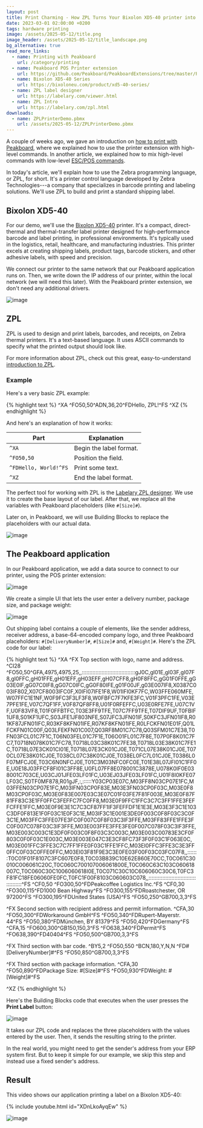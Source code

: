```yaml
---
layout: post
title: Print Charming - How ZPL Turns Your Bixolon XD5-40 printer into a Label Wizard
date: 2023-03-01 02:00:00 +0200
tags: hardware printing
image: /assets/2025-05-12/title.png
image_header: /assets/2025-05-12/title_landscape.png
bg_alternative: true
read_more_links:
  - name: Printing with Peakboard
    url: /category/printing
  - name: Peakboard POS Printer extension
    url: https://github.com/Peakboard/PeakboardExtensions/tree/master/POSPrinter
  - name: Bixolon XD5-40 Series
    url: https://bixoloneu.com/product/xd5-40-series/
  - name: ZPL label designer
    url: https://labelary.com/viewer.html
  - name: ZPL Intro
    url: https://labelary.com/zpl.html
downloads:
  - name: ZPLPrinterDemo.pbmx
    url: /assets/2025-05-12/ZPLPrinterDemo.pbmx
---
```

A couple of weeks ago, we gave an introduction on [how to print with Peakboard](/The-Art-of-Printing-Getting-started-with-label-printing-on-Seiko-SLP720RT.html), where we explained how to use the printer extension with high-level commands. In another article, we explained how to mix high-level commands with low-level [ESC/POS commands](/The-Art-of-Printing-Mastering-Bixolon-SRP-Q300-Series-label-printer-with-with-enhanced-ESCPOS-commands-and-tables.html).

In today's article, we'll explain how to use the Zebra programming language, or ZPL, for short. It's a printer control language developed by Zebra Technologies---a company that specializes in barcode printing and labeling solutions. We'll use ZPL to build and print a standard shipping label.

## Bixolon XD5-40

For our demo, we'll use the [Bixolon XD5-40](https://bixoloneu.com/product/xd5-40-series/) printer. It's a compact, direct-thermal and thermal-transfer label printer designed for high-performance barcode and label printing, in professional environments. It's typically used in the logistics, retail, healthcare, and manufacturing industries. This printer excels at creating shipping labels, product tags, barcode stickers, and other adhesive labels, with speed and precision.

We connect our printer to the same network that our Peakboard application runs on. Then, we write down the IP address of our printer, within the local network (we will need this later). With the Peakboard printer extension, we don't need any additional drivers.

![image](/assets/2025-05-12/010.png)

## ZPL

ZPL is used to design and print labels, barcodes, and receipts, on Zebra thermal printers. It's a text-based language. It uses ASCII commands to specify what the printed output should look like.

For more information about ZPL, check out this great, easy-to-understand [introduction to ZPL](https://labelary.com/zpl.html).

### Example

Here's a very basic ZPL example:

{% highlight text %}
^XA
^FO50,50^ADN,36,20^FDHello, ZPL!^FS
^XZ
{% endhighlight %}

And here's an explanation of how it works:

| Part                  | Explanation             |
| --------------------- | ----------------------- |
| `^XA`                 | Begin the label format. |
| `^FO50,50`            | Position the field.     |
| `^FDHello, World!^FS` | Print some text.        |
| `^XZ`                 | End the label format.   |

The perfect tool for working with ZPL is the [Labelary ZPL designer](https://labelary.com/viewer.html). We use it to create the base layout of our label. After that, we replace all the variables with Peakboard placeholders (like `#[Size]#`).

Later on, in Peakboard, we will use Building Blocks to replace the placeholders with our actual data.

![image](/assets/2025-05-12/020.png)

## The Peakboard application

In our Peakboard application, we add a data source to connect to our printer, using the POS printer extension:

![image](/assets/2025-05-12/030.png)

We create a simple UI that lets the user enter a delivery number, package size, and package weight:

![image](/assets/2025-05-12/040.png)

Out shipping label contains a couple of elements, like the sender address, receiver address, a base-64-encoded company logo, and three Peakboard placeholders: `#[DeliveryNumber]#`, `#[Size]#` and, `#[Weight]#`.
Here's the ZPL code for our label:

{% highlight text %}
^XA
^FX Top section with logo, name and address.
^CI28
^FO50,50^GFA,4975,4975,25,,:::::::::::::::::::::::::::::::::::gJ0C,gI01E,gI03F,gI07F8,gI0FFC,gH01FFE,gH01EFF,gH03EFF,gH07CFF8,gH0F8FFC,gG01F0FFE,gG03E0IF,gG07C0IF8,gG07C0IFC,gG0F80IFE,g01F00JF,g03E007IF8,X0387C003IF802,X07CF8003IFC0F,X0IFI07IFE1F8,W01IFI0KF7FC,W03FFE060MFE,W07FFC1E1NF,W0F9FC3F3LF3F8,W0FBFC7F7KFE3FC,V01F3PFC1FE,V03E7PFE1FE,V07C7QF1FF,V0F87QF8FF8,U01F0RFEFFC,U03E0RFE7FE,U07C1VF,U0F83VF8,T01F0FFBTFC,T03E3FF9TFE,T07C7FF9TFE,T07DIF9UF,T0FBIF1UF8,S01KF1UFC,S03JFE1JF803NFE,S07JFC3JFN01IF,S0KFC3JFN01IF8,R01KF87JFN01IFC,R03KF8KFN01IFE,R07KF8KFN01IFE,R0LFCKFN01E01F,Q01LFCKFN01C00F,Q03LFEKFN01C007,Q03RF8M01C7C78,Q03SFM01C7E38,T0FN03FCL01C7F1C,T06N03FEL01C7F1E,T06O01FL01C7F8E,T07P0F8K01C7FC7,T0718N078K01C7FC78,T0718L03C38K01C7FE38,T0718L03E38K01C7FE1C,T0718L07E3CK01CI01E,T0718L07E3CK01CJ0E,T071CL07E38K01CJ0E,T070CL07E38K01CJ0E,T038CL07C38K01CJ0E,T038EL0FC7L01CJ0E,T0386L0F07MFCJ0E,T03C6N0NFCJ0E,T01C3M03NFC0FC0E,T01E38L07JFI01C1FF0E,U0E18J03FFCF8FI01C3FF8E,U0FL07FF8E078001C3878E,U078K0IF0E038001C703CE,U03CJ01JFE03LF01FC,U03EJ03JFE03LF01FC,U01F8I0KFE07LF03C,S0TF0MF878,R01gJF,:,::::::Y03CP03E07C,M03FF8N03CP07E1FC,M03FFEN03CP07E1FC,M03IFN03CP0F83E,M03E3FN03CP0F03C,M03E0F8M03CP0F03C,M03E0F83E007E03C3E07C01F03FE7F81F003E,M03E0F87F81FF83C3E1FF0FFC3FEFFC7FC0FF8,M03E0F9FFC1FFC3C7C3FF1FFE3FEFFCFFE1FFC,M03E0F9E3E1C7C3CF87FF1IF3FEFFDF1E1E3E,M03E3F3C1E103C3DF0F813E1F0F03C1E0F3C1E,M03IF3C1E001E3DE0F003C0F8F03C3C0F3C1E,M03FFC3FFE07FE3FC0F007C0F8F03C3IF3FFE,M03FF83FFE1FFE3FC0F007C078F03C3IF3FFE,M03E003FFE3FFE3FE0F007C078F03C3IF3FFE,M03E003C003C1E3DF0F003C0F8F03C3C003C,M03E003C00783E3CF0F803C0F0F03C1E003C,M03E003E047C3E3CF8FC73F3F0F03C1F063E0C,M03E001FFC3FFE3C7C7FF1FFE0F03C1FFE1FFC,M03EI0FFC3FFE3C3E3FF0FFC0F03C0FFE0FFC,M03EI03F81F9E3C3E0FE03F00F03C03FC07F8,,:::::::T0C01F01F8107C3FC607E0F8,T0C03B839C10E62E860E70CC,T0C061C30010C006061C20C,T0C060C700107006061800E,T0C060C63C103C060618007C,T0C060C30C1006060618I0E,T0C071C30C10C606060C30C6,T0FC3F81FC18FE06060FE0FC,T0FC1F00F8103C060603C078,,:::::::::::::::::::::::::::::::::::::::::^FS
^CF0,50
^FO300,50^FDPeakcoffee Logistics Inc.^FS
^CF0,30
^FO300,115^FD1000 Bean Highway^FS
^FO300,155^FDRoastchester, OR 97200^FS
^FO300,195^FDUnited States (USA)^FS
^FO50,250^GB700,3,3^FS

^FX Second section with recipient address and permit information.
^CFA,30
^FO50,300^FDWorkaround GmbH^FS
^FO50,340^FDRupert-Mayerstr. 44^FS
^FO50,380^FDMünchen, BY 81379^FS
^FO50,420^FDGermany^FS
^CFA,15
^FO600,300^GB150,150,3^FS
^FO638,340^FDPermit^FS
^FO638,390^FD40404^FS
^FO50,500^GB700,3,3^FS

^FX Third section with bar code.
^BY5,2
^FO50,550
^BCN,180,Y,N,N
^FD#[DeliveryNumber]#^FS
^FO50,850^GB700,3,3^FS

^FX Third section with package information.
^CFA,30
^FO50,890^FDPackage Size: #[Size]#^FS
^FO50,930^FDWeight: #[Weight]#^FS

^XZ
{% endhighlight %}

Here's the Building Blocks code that executes when the user presses the **Print Label** button:

![image](/assets/2025-05-12/050.png)

It takes our ZPL code and replaces the three placeholders with the values entered by the user. Then, it sends the resulting string to the printer.

In the real world, you might need to get the sender's address from your ERP system first. But to keep it simple for our example, we skip this step and instead use a fixed sender's address.

## Result

This video shows our application printing a label on a Bixolon XD5-40:

{% include youtube.html id="XDnLkoAyqEw" %}

![image](/assets/2025-05-12/060.png)